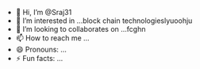 - 👋 Hi, I’m @Sraj31
- 👀 I’m interested in ...block chain technologieslyuoohju
- 💞️ I’m looking to collaborates on ...fcghn
- 📫 How to reach me ...
- 😄 Pronouns: ...
- ⚡ Fun facts: ...

<!---
Sraj31/Sraj31 is a ✨ special ✨ repository because its `README.md` (this file) appears on your GitHub profile.
You can click the Preview link to take a look at your changes.
--->
